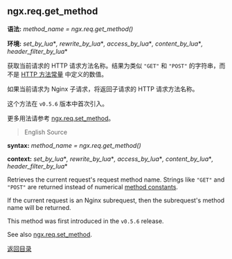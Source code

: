 ngx.req.get_method
------------------
**语法:** *method_name = ngx.req.get_method()*

**环境:** *set_by_lua*\**, rewrite_by_lua*\**, access_by_lua*\**, content_by_lua*\**, header_filter_by_lua*\*

获取当前请求的 HTTP 请求方法名称。结果为类似 `"GET"` 和 `"POST"` 的字符串，而不是 [HTTP 方法常量](#http-method-constants) 中定义的数值。

如果当前请求为 Nginx 子请求，将返回子请求的 HTTP 请求方法名称。

这个方法在 `v0.5.6` 版本中首次引入。

更多用法请参考 [ngx.req.set_method](#ngxreqset_method)。


> English Source

**syntax:** *method_name = ngx.req.get_method()*

**context:** *set_by_lua*\**, rewrite_by_lua*\**, access_by_lua*\**, content_by_lua*\**, header_filter_by_lua*\*

Retrieves the current request's request method name. Strings like `"GET"` and `"POST"` are returned instead of numerical [method constants](#http-method-constants).

If the current request is an Nginx subrequest, then the subrequest's method name will be returned.

This method was first introduced in the `v0.5.6` release.

See also [ngx.req.set_method](#ngxreqset_method).

[返回目录](#nginx-api-for-lua)
